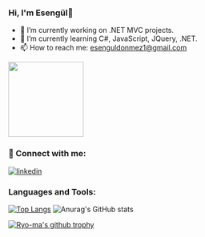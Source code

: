 

### Hi, I'm Esengül👋

- 🔭 I’m currently working on .NET MVC projects.
- 🌱 I’m currently learning C#, JavaScript, JQuery, .NET.
- 📫 How to reach me: esenguldonmez1@gmail.com
<div id="header" align="">
  <img src="https://i.hizliresim.com/nzt77jh.gif" width="150"/>
</div>

### 📩 Connect with me:

[![linkedin](https://img.shields.io/badge/Linkedin-000000?style=for-the-badge&logo=Linkedin&logoColor=white)](https://www.linkedin.com/in/esenguldonmez1/)

### Languages and Tools:

[![Top Langs](https://github-readme-stats.vercel.app/api/top-langs/?username=esenguldonmez&layout=compact&theme=tokyonight&card_width=400&card_height=600&langs_count=8)](https://github.com/anuraghazra/github-readme-stats)
![Anurag's GitHub stats](https://github-readme-stats.vercel.app/api?username=esenguldonmez&show_icons=true&theme=tokyonight)


[![Ryo-ma's github trophy](https://github-profile-trophy.vercel.app/?username=esenguldonmez&row=1)](https://github.com/ryo-ma/github-profile-trophy)



